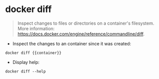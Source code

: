 # docker diff

> Inspect changes to files or directories on a container's filesystem.
> More information: <https://docs.docker.com/engine/reference/commandline/diff>.

- Inspect the changes to an container since it was created:

`docker diff {{container}}`


- Display help:

`docker diff --help`
